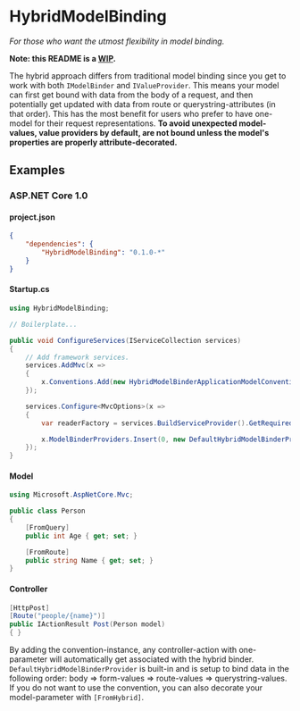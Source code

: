 # HybridModelBinding

*For those who want the utmost flexibility in model binding.*

**Note: this README is a [WIP](http://stackoverflow.com/a/15763080).**

The hybrid approach differs from traditional model binding since you get to work with both `IModelBinder` and `IValueProvider`. This means your model can first get bound with data from the body of a request, and then potentially get updated with data from route or querystring-attributes (in that order). This has the most benefit for users who prefer to have one-model for their request representations. **To avoid unexpected model-values, value providers by default, are not bound unless the model's properties are properly attribute-decorated.**

## Examples

### ASP.NET Core 1.0

#### project.json

```json
{
    "dependencies": {
        "HybridModelBinding": "0.1.0-*"
    }
}
```

#### Startup.cs

```csharp
using HybridModelBinding;

// Boilerplate...

public void ConfigureServices(IServiceCollection services)
{
    // Add framework services.
    services.AddMvc(x =>
    {
        x.Conventions.Add(new HybridModelBinderApplicationModelConvention());
    });

    services.Configure<MvcOptions>(x =>
    {
        var readerFactory = services.BuildServiceProvider().GetRequiredService<IHttpRequestStreamReaderFactory>();

        x.ModelBinderProviders.Insert(0, new DefaultHybridModelBinderProvider(readerFactory));
    });
}
```

#### Model

```csharp
using Microsoft.AspNetCore.Mvc;

public class Person
{
    [FromQuery]
    public int Age { get; set; }

    [FromRoute]
    public string Name { get; set; }
}
```

#### Controller

```csharp
[HttpPost]
[Route("people/{name}")]
public IActionResult Post(Person model)
{ }
```

By adding the convention-instance, any controller-action with one-parameter will automatically get associated with the hybrid binder. `DefaultHybridModelBinderProvider` is built-in and is setup to bind data in the following order: body => form-values => route-values => querystring-values. If you do not want to use the convention, you can also decorate your model-parameter with `[FromHybrid]`.